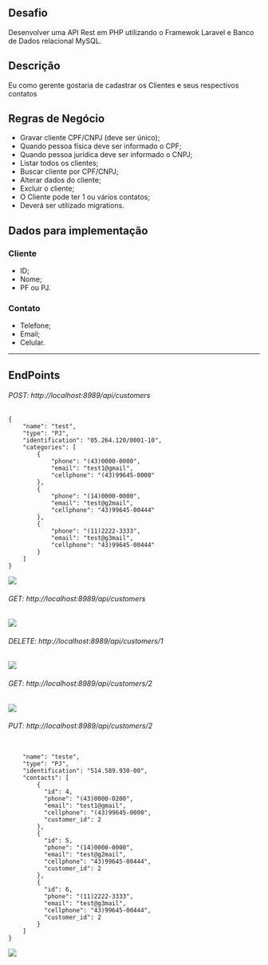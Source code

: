 ## Desafio
Desenvolver uma API Rest em PHP utilizando o Framewok Laravel e Banco de Dados relacional MySQL.

## Descrição

Eu como gerente gostaria de cadastrar os Clientes e seus respectivos contatos

## Regras de Negócio
* Gravar cliente CPF/CNPJ (deve ser único);
* Quando pessoa física deve ser informado o CPF;
* Quando pessoa jurídica deve ser informado o CNPJ;
* Listar todos os clientes;
* Buscar cliente por CPF/CNPJ;
* Alterar dados do cliente;
* Excluir o cliente;
* O Cliente pode ter 1 ou vários contatos;
* Deverá ser utilizado migrations.

## Dados para implementação
### Cliente
* ID;
* Nome;
* PF ou PJ.

### Contato
* Telefone;
* Email;
* Celular.

<hr/>

## EndPoints

###### POST: http://localhost:8989/api/customers

```
{
    "name": "test",
    "type": "PJ",
    "identification": "05.264.120/0001-10",
    "categories": [
        {
            "phone": "(43)0000-0000",
            "email": "test1@gmail",
            "cellphone": "(43)99645-0000"
        },
        {
            "phone": "(14)0000-0000",
            "email": "test@g2mail",
            "cellphone": "43)99645-00444"
        },
        {
            "phone": "(11)2222-3333",
            "email": "test@g3mail",
            "cellphone": "43)99645-00444"
        }
    ]
}
```
<img src="https://github.com/EliveltonEGS/desafio_backend_01/assets/58617663/18cb4b1f-3e32-4d36-a29b-07229d253e72"/>

###### GET: http://localhost:8989/api/customers
<img src="https://github.com/EliveltonEGS/desafio_backend_01/assets/58617663/4faa5aee-c308-4e2d-8420-d2fb8e220b4f"/>

###### DELETE: http://localhost:8989/api/customers/1
<img src="https://github.com/EliveltonEGS/desafio_backend_01/assets/58617663/621906ee-9893-4083-9272-aed36bb4c106"/>

###### GET: http://localhost:8989/api/customers/2
<img src="https://github.com/EliveltonEGS/desafio_backend_01/assets/58617663/2b4a65cf-d726-4c02-aa6b-d75a5ab8e27b"/>

###### PUT: http://localhost:8989/api/customers/2
```

    "name": "teste",
    "type": "PJ",
    "identification": "514.589.930-00",
    "contacts": [
        {
          "id": 4,
          "phone": "(43)0000-0200",
          "email": "test1@gmail",
          "cellphone": "(43)99645-0000",
          "customer_id": 2
        },
        {
          "id": 5,
          "phone": "(14)0000-0000",
          "email": "test@g2mail",
          "cellphone": "43)99645-00444",
          "customer_id": 2
        },
        {
          "id": 6,
          "phone": "(11)2222-3333",
          "email": "test@g3mail",
          "cellphone": "43)99645-00444",
          "customer_id": 2
        }
    ]
}
```
<img src="https://github.com/EliveltonEGS/desafio_backend_01/assets/58617663/1016fde3-4dec-44fe-94ed-3c505df77c7b"/>
